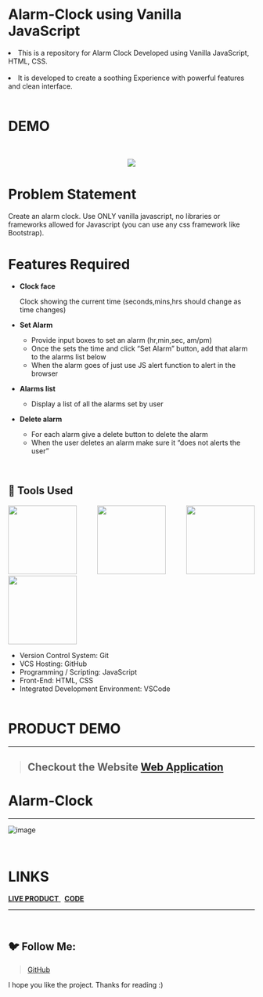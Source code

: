 # Alarm-Clock using Vanilla JavaScript

<li>This is a repository for Alarm Clock Developed using Vanilla JavaScript, HTML, CSS.</li>
<br>
<li> It is developed to create a soothing Experience with powerful features and clean interface.</li>
<br>


# DEMO
<br>

<p align="center">
<img src="https://user-images.githubusercontent.com/86460997/214771189-ed36d8e6-ca65-4496-a287-1b2d53ed69ef.gif">
</p>




# Problem Statement

Create an alarm clock. Use ONLY vanilla javascript, no libraries or frameworks allowed for Javascript (you can use any css framework like Bootstrap).
<br>

# Features Required

- <b>Clock face</b><br>

  Clock showing the current time (seconds,mins,hrs should change as time changes)

- <b>Set Alarm</b> <br>

  - Provide input boxes to set an alarm (hr,min,sec, am/pm)
  - Once the sets the time and click “Set Alarm” button, add that alarm to the alarms list below
  - When the alarm goes of just use JS alert function to alert in the browser

- <b>Alarms list</b> <br>

  - Display a list of all the alarms set by user
 
- <b>Delete alarm</b> <br>
  - For each alarm give a delete button to delete the alarm
  - When the user deletes an alarm make sure it “does not alerts the user”

<br>


## 🔨 Tools Used

<p align="justify">
<img height="140" width="140" src="https://www.w3.org/html/logo/downloads/HTML5_Logo_256.png">
<img height="140" width="140" src="https://logodix.com/logo/470309.png">
<img height="140" width="140" src="https://upload.wikimedia.org/wikipedia/commons/6/6a/JavaScript-logo.png">
<img height="140" width="140" src="https://code.visualstudio.com/assets/apple-touch-icon.png">
</p>


-  Version Control System: Git
-  VCS Hosting: GitHub
-  Programming / Scripting: JavaScript
-  Front-End: HTML, CSS
-  Integrated Development Environment: VSCode
   <br/>
   <br/>
   

# PRODUCT DEMO

<hr>

> ## Checkout the Website [Web Application](https://ishika-yadav.github.io/AlarmClock/)




# Alarm-Clock

<hr>

![image](https://user-images.githubusercontent.com/86460997/209670687-29872ef1-b548-416f-8106-2149aa24c0f9.png)


<br>

# LINKS

 <!-- Page demo--> 
 <a href = "https:/Ishika-Yadav.github.io/ClockAlaram/" target="_blank" > <b>LIVE PRODUCT</b> </a>  &nbsp; <!-- repositary--> <a href = "https://Ishika-Yadav.github.io/ClockAlaram/" target="_blank"> <b>CODE</b> </a> <br> 

--------------------------------------------------------------------------------------------------------------------------------------------------------
<br>

   ## 🐦 Follow Me:

> [GitHub](github.com/Ishika-Yadav)




I hope you like the project. Thanks for reading :)







 
